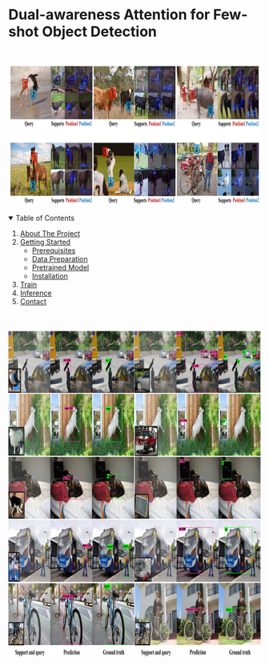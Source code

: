 # Dual-awareness Attention for Few-shot Object Detection
<!-- ![alt text](http://github.com/Tung-I/DAnA_FSOD/blob/main/attention_visualization.jpg?raw=true) -->

<br />
<p align="center">
  <a href="https://github.com/Tung-I/DAnA_FSOD">
    <img src="images/attention_visualization.jpg" alt="attention_visualization" width="1024" height="280">
  </a>
</p>

<!-- TABLE OF CONTENTS -->
<details open="open">
  <summary>Table of Contents</summary>
  <ol>
    <li>
      <a href="#about-the-project">About The Project</a>
    </li>
    <li>
      <a href="#getting-started">Getting Started</a>
      <ul>
        <li><a href="#prerequisites">Prerequisites</a></li>
        <li><a href="#data_preparation">Data Preparation</a></li>
        <li><a href="#pretrained_model">Pretrained Model</a></li>
        <li><a href="#installation">Installation</a></li>
      </ul>
    </li>
    <li><a href="#train">Train</a></li>
    <li><a href="#inference">Inference</a></li>
    <li><a href="#contact">Contact</a></li>
  </ol>
</details>

<br />
<p align="center">
  <a href="https://github.com/Tung-I/DAnA_FSOD">
    <img src="images/prediction.jpg" alt="prediction" width="1024" height="660">
  </a>
</p>

